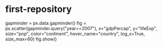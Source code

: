 # first-repository

gapminder = px.data.gapminder()
fig = px.scatter(gapminder.query("year==2007"), x="gdpPercap", y="lifeExp", size="pop", color="continent",
           hover_name="country", log_x=True, size_max=60)
fig.show()
